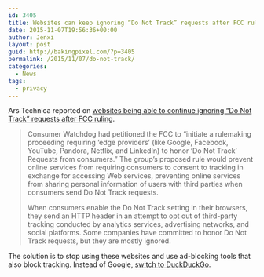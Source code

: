 ```yaml
---
id: 3405
title: Websites can keep ignoring “Do Not Track” requests after FCC ruling
date: 2015-11-07T19:56:36+00:00
author: Jenxi
layout: post
guid: http://bakingpixel.com/?p=3405
permalink: /2015/11/07/do-not-track/
categories:
  - News
tags:
  - privacy
---
```

Ars Technica reported on [websites being able to continue ignoring “Do Not Track” requests after FCC ruling](http://arstechnica.com/business/2015/11/fcc-wont-force-websites-to-honor-do-not-track-requests/).

> Consumer Watchdog had petitioned the FCC to &#8220;initiate a rulemaking proceeding requiring &#8216;edge providers&#8217; (like Google, Facebook, YouTube, Pandora, Netflix, and LinkedIn) to honor &#8216;Do Not Track&#8217; Requests from consumers.&#8221; The group&#8217;s proposed rule would prevent online services from requiring consumers to consent to tracking in exchange for accessing Web services, preventing online services from sharing personal information of users with third parties when consumers send Do Not Track requests.
> 
> When consumers enable the Do Not Track setting in their browsers, they send an HTTP header in an attempt to opt out of third-party tracking conducted by analytics services, advertising networks, and social platforms. Some companies have committed to honor Do Not Track requests, but they are mostly ignored. 

The solution is to stop using these websites and use ad-blocking tools that also block tracking. Instead of Google, [switch to DuckDuckGo](http://bakingpixel.com/2015/07/duckduckgo-bangs/).